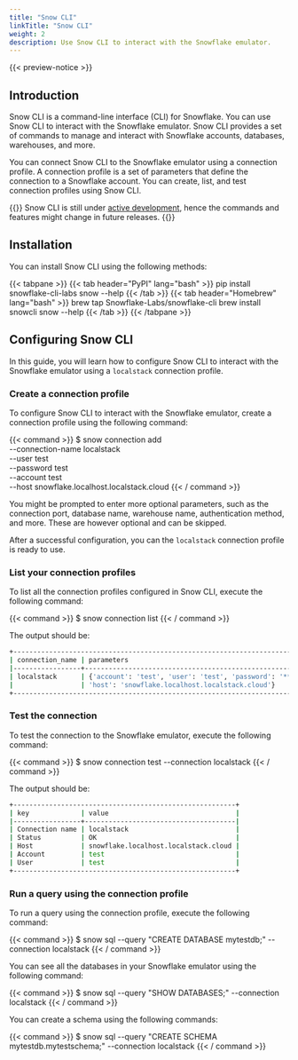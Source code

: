 ```yaml
---
title: "Snow CLI"
linkTitle: "Snow CLI"
weight: 2
description: Use Snow CLI to interact with the Snowflake emulator.
---
```


{{< preview-notice >}}

## Introduction

Snow CLI is a command-line interface (CLI) for Snowflake. You can use Snow CLI to interact with the Snowflake emulator. Snow CLI provides a set of commands to manage and interact with Snowflake accounts, databases, warehouses, and more.

You can connect Snow CLI to the Snowflake emulator using a connection profile. A connection profile is a set of parameters that define the connection to a Snowflake account. You can create, list, and test connection profiles using Snow CLI.

{{<alert type="info">}}
Snow CLI is still under [active development](https://docs.snowflake.com/LIMITEDACCESS/snowcli/snowcli-guide), hence the commands and features might change in future releases.
{{</alert>}}

## Installation

You can install Snow CLI using the following methods:

{{< tabpane >}}
{{< tab header="PyPI" lang="bash" >}}
pip install snowflake-cli-labs
snow --help
{{< /tab >}}
{{< tab header="Homebrew" lang="bash" >}}
brew tap Snowflake-Labs/snowflake-cli
brew install snowcli
snow --help
{{< /tab >}}
{{< /tabpane >}}

## Configuring Snow CLI

In this guide, you will learn how to configure Snow CLI to interact with the Snowflake emulator using a `localstack` connection profile.

### Create a connection profile

To configure Snow CLI to interact with the Snowflake emulator, create a connection profile using the following command:

{{< command >}}
$ snow connection add \
    --connection-name localstack \
    --user test \
    --password test \
    --account test \
    --host snowflake.localhost.localstack.cloud
{{< / command >}}

You might be prompted to enter more optional parameters, such as the connection port, database name, warehouse name, authentication method, and more. These are however optional and can be skipped.

After a successful configuration, you can the `localstack` connection profile is ready to use.

### List your connection profiles

To list all the connection profiles configured in Snow CLI, execute the following command:

{{< command >}}
$ snow connection list
{{< / command >}}

The output should be:

```bash
+-----------------------------------------------------------------------------------+
| connection_name | parameters                                                      |
|-----------------+-----------------------------------------------------------------|
| localstack      | {'account': 'test', 'user': 'test', 'password': '****',         |
|                 | 'host': 'snowflake.localhost.localstack.cloud'}                 |
+-----------------------------------------------------------------------------------+
```

### Test the connection

To test the connection to the Snowflake emulator, execute the following command:

{{< command >}}
$ snow connection test --connection localstack
{{< / command >}}

The output should be:

```bash
+--------------------------------------------------------+
| key             | value                                |
|-----------------+--------------------------------------|
| Connection name | localstack                           |
| Status          | OK                                   |
| Host            | snowflake.localhost.localstack.cloud |
| Account         | test                                 |
| User            | test                                 |
+--------------------------------------------------------+
```

### Run a query using the connection profile

To run a query using the connection profile, execute the following command:

{{< command >}}
$ snow sql --query "CREATE DATABASE mytestdb;" --connection localstack
{{< / command >}}

You can see all the databases in your Snowflake emulator using the following command:

{{< command >}}
$ snow sql --query "SHOW DATABASES;" --connection localstack
{{< / command >}}

You can create a schema using the following commands:

{{< command >}}
$ snow sql --query "CREATE SCHEMA mytestdb.mytestschema;" --connection localstack
{{< / command >}}
